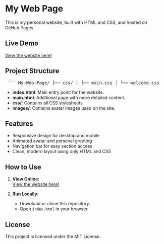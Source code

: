 # My Web Page

This is my personal website, built with HTML and CSS, and hosted on GitHub Pages.


## Live Demo

[View the website here!](https://justaregulargeek.github.io/My-Web-Page/)


## Project Structure

<pre> ``` My-Web-Page/ ├── css/ │ ├── main.css │ └── welcome.css ├── images/ │ ├── avatar.gif │ └── avatar.jpg ├── LICENSE ├── index.html └── main.html ``` </pre>


- **index.html**: Main entry point for the website.
- **main.html**: Additional page with more detailed content.
- **css/**: Contains all CSS stylesheets.
- **images/**: Contains avatar images used on the site.


## Features

- Responsive design for desktop and mobile
- Animated avatar and personal greeting
- Navigation bar for easy section access
- Clean, modern layout using only HTML and CSS


## How to Use

1. **View Online:**  
[View the website here!](https://justaregulargeek.github.io/My-Web-Page/)

2. **Run Locally:**  
   - Download or clone this repository.
   - Open `index.html` in your browser.


## License

This project is licensed under the MIT License. 
